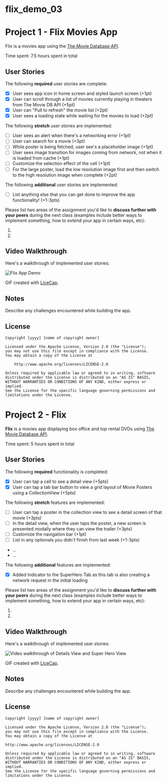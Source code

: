 # flix_demo_03

# Project 1 - Flix Movies App

Flix is a movies app using the [The Movie Database API](http://docs.themoviedb.apiary.io/#).

Time spent: 7.5 hours spent in total

## User Stories

The following **required** user stories are complete:

- [X] User sees app icon in home screen and styled launch screen (+1pt)
- [X] User can scroll through a list of movies currently playing in theaters from The Movie DB API (+5pt)
- [X] User can "Pull to refresh" the movie list (+2pt)
- [X] User sees a loading state while waiting for the movies to load (+2pt)

The following **stretch** user stories are implemented:

- [ ] User sees an alert when there's a networking error (+1pt)
- [ ] User can search for a movie (+3pt)
- [ ] While poster is being fetched, user see's a placeholder image (+1pt)
- [ ] User sees image transition for images coming from network, not when it is loaded from cache (+1pt)
- [ ] Customize the selection effect of the cell (+1pt)
- [ ] For the large poster, load the low resolution image first and then switch to the high resolution image when complete (+2pt)

The following **additional** user stories are implemented:

- [ ] List anything else that you can get done to improve the app functionality! (+1-3pts)

Please list two areas of the assignment you'd like to **discuss further with your peers** during the next class (examples include better ways to implement something, how to extend your app in certain ways, etc):

1.
2.

## Video Walkthrough

Here's a walkthrough of implemented user stories:

<img src='https://i.imgur.com/36VH5l5.gif' title='Flix App Demo' width='' alt='Flix App Demo' />

GIF created with [LiceCap](http://www.cockos.com/licecap/).

## Notes

Describe any challenges encountered while building the app.

## License

    Copyright [yyyy] [name of copyright owner]

    Licensed under the Apache License, Version 2.0 (the "License");
    you may not use this file except in compliance with the License.
    You may obtain a copy of the License at

        http://www.apache.org/licenses/LICENSE-2.0

    Unless required by applicable law or agreed to in writing, software
    distributed under the License is distributed on an "AS IS" BASIS,
    WITHOUT WARRANTIES OR CONDITIONS OF ANY KIND, either express or implied.
    See the License for the specific language governing permissions and
    limitations under the License.
    
# Project 2 - Flix
    
**Flix** is a movies app displaying box office and top rental DVDs using [The Movie Database API](http://docs.themoviedb.apiary.io/#).
    
Time spent: 5 hours spent in total
    
## User Stories
    
The following **required** functionality is completed:
    
- [X] User can tap a cell to see a detail view (+5pts)
- [X] User can tap a tab bar button to view a grid layout of Movie Posters using a CollectionView (+5pts)
    
The following **stretch** features are implemented:
    
- [ ] User can tap a poster in the collection view to see a detail screen of that movie (+3pts)
- [ ] In the detail view, when the user taps the poster, a new screen is presented modally where they can view the trailer (+3pts)
- [ ] Customize the navigation bar (+1pt)
- [ ] List in any optionals you didn't finish from last week (+1-3pts)
- ...
- ...
    
The following **additional** features are implemented:
    
- [X] Added Indicator to the SuperHero Tab as this tab is also creating a network request in the initial loading
    
Please list two areas of the assignment you'd like to **discuss further with your peers** during the next class (examples include better ways to implement something, how to extend your app in certain ways, etc):
    
1.
2.
    
## Video Walkthrough
    
Here's a walkthrough of implemented user stories:
    
<img src='https://i.imgur.com/zXEhgJk.gif' title='Flix Part - 2' width='' alt='Video walkthrough of Details View and Super Hero View' />
    
GIF created with [LiceCap](http://www.cockos.com/licecap/).
    
## Notes
    
Describe any challenges encountered while building the app.
    
## License
    
    Copyright [yyyy] [name of copyright owner]
    
    Licensed under the Apache License, Version 2.0 (the "License");
    you may not use this file except in compliance with the License.
    You may obtain a copy of the License at
    
    http://www.apache.org/licenses/LICENSE-2.0
    
    Unless required by applicable law or agreed to in writing, software
    distributed under the License is distributed on an "AS IS" BASIS,
    WITHOUT WARRANTIES OR CONDITIONS OF ANY KIND, either express or implied.
    See the License for the specific language governing permissions and
    limitations under the License.
